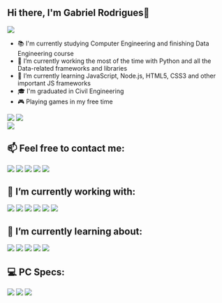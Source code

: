## Hi there, I'm Gabriel Rodrigues👋  
[![](https://img.shields.io/badge/github-%23121011.svg?style=for-the-badge&logo=github&logoColor=white)](gabrieleugeni0)

- 📚 I'm currently studying Computer Engineering and finishing Data Engineering course
- 🔭 I’m currently working the most of the time with Python and all the Data-related frameworks and libraries
- 🌱 I’m currently learning JavaScript, Node.js, HTML5, CSS3 and other important JS frameworks
- 🎓 I'm graduated in Civil Engineering
- 🎮 Playing games in my free time

![](https://github-readme-stats.vercel.app/api?username=gabrieleugeni0&theme=darcula&hide_border=false&include_all_commits=true&count_private=true)
![](https://github-readme-streak-stats.herokuapp.com/?user=gabrieleugeni0&theme=darcula&hide_border=false)  
![](https://github-readme-stats.vercel.app/api/top-langs/?username=gabrieleugeni0&theme=darcula&hide_border=false&include_all_commits=true&count_private=true&layout=compact)

## 📫 Feel free to contact me:  
[![](https://img.shields.io/badge/WhatsApp-25D366?style=for-the-badge&logo=whatsapp&logoColor=white)](https://wa.me/5534991999337)
[![](https://img.shields.io/badge/Discord-7289DA?style=for-the-badge&logo=discord&logoColor=white)](https://discord.gg/aJBuVswDPb)
[![](https://img.shields.io/badge/LinkedIn-0077B5?style=for-the-badge&logo=linkedin&logoColor=white)](https://www.linkedin.com/in/gabrieleugeni0/)
![](https://img.shields.io/badge/Gmail-D14836?style=for-the-badge&logo=gmail&logoColor=white)
![](https://img.shields.io/badge/gabrieleugenio90@gmail.com-000000)  

## 🔭 I’m currently working with:
![](https://img.shields.io/badge/Python-3776AB?style=for-the-badge&logo=python&logoColor=white)
![](https://img.shields.io/badge/Flask-000000?style=for-the-badge&logo=flask&logoColor=white)
![](https://img.shields.io/badge/MySQL-00000F?style=for-the-badge&logo=mysql&logoColor=white)
![](https://img.shields.io/badge/PostgreSQL-316192?style=for-the-badge&logo=postgresql&logoColor=white)
![](https://img.shields.io/badge/Databricks-FF3621?style=for-the-badge&logo=Databricks&logoColor=white)
![](https://img.shields.io/badge/Spark%20AR-FF5C83?style=for-the-badge&logo=SparkAR&logoColor=white)  

## 🌱 I’m currently learning about:
![](https://img.shields.io/badge/HTML5-E34F26?style=for-the-badge&logo=html5&logoColor=white)
![](https://img.shields.io/badge/CSS3-1572B6?style=for-the-badge&logo=css3&logoColor=white)
![](https://img.shields.io/badge/JavaScript-F7DF1E?style=for-the-badge&logo=javascript&logoColor=black)
![](https://img.shields.io/badge/Node.js-43853D?style=for-the-badge&logo=node.js&logoColor=white)
![](https://img.shields.io/badge/Microsoft_Office-D83B01?style=for-the-badge&logo=microsoft-office&logoColor=white)


## 💻 PC Specs:
![](https://img.shields.io/badge/NVIDIA-GTX1660ti-76B900?style=for-the-badge&logo=nvidia&logoColor=white)
![](https://img.shields.io/badge/AMD-Ryzen_5_5600X-ED1C24?style=for-the-badge&logo=amd&logoColor=white)
![](https://img.shields.io/badge/RAM-16gb_3200Mhz_DDR4-E34F26?style=for-the-badge)
